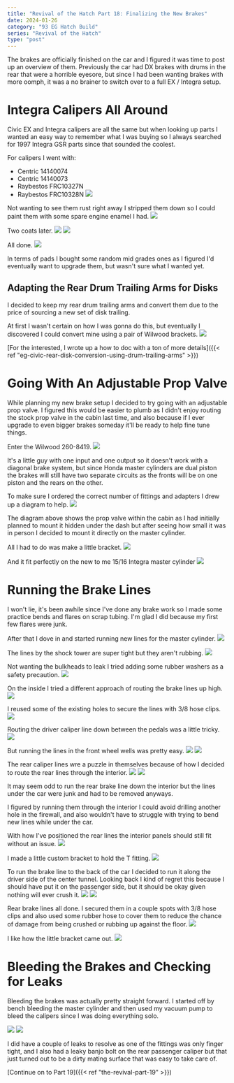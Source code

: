 ```yaml
---
title: "Revival of the Hatch Part 18: Finalizing the New Brakes"
date: 2024-01-26
category: "93 EG Hatch Build"
series: "Revival of the Hatch"
type: "post"
---
```


The brakes are officially finished on the car and I figured it was time to post up an overview of them. Previously the car had DX brakes with drums in the rear that were a horrible eyesore, but since I had been wanting brakes with more oomph, it was a no brainer to switch over to a full EX / Integra setup.

# Integra Calipers All Around

Civic EX and Integra calipers are all the same but when looking up parts I wanted an easy way to remember what I was buying so I always searched for 1997 Integra GSR parts since that sounded the coolest.

For calipers I went with:

- Centric 14140074
- Centric 14140073
- Raybestos FRC10327N
- Raybestos FRC10328N
  ![](./images/1.jpg)

Not wanting to see them rust right away I stripped them down so I could paint them with some spare engine enamel I had.
![](./images/2.jpg)

Two coats later.
![](./images/3.jpg)
![](./images/4.jpg)

All done.
![](./images/5.jpg)

In terms of pads I bought some random mid grades ones as I figured I'd eventually want to upgrade them, but wasn't sure what I wanted yet.

## Adapting the Rear Drum Trailing Arms for Disks

I decided to keep my rear drum trailing arms and convert them due to the price of sourcing a new set of disk trailing.

At first I wasn't certain on how I was gonna do this, but eventually I discovered I could convert mine using a pair of Wilwood brackets.
![](./images/6.jpg)

[For the interested, I wrote up a how to doc with a ton of more details]({{< ref "eg-civic-rear-disk-conversion-using-drum-trailing-arms" >}})

# Going With An Adjustable Prop Valve

While planning my new brake setup I decided to try going with an adjustable prop valve. I figured this would be easier to plumb as I didn't enjoy routing the stock prop valve in the cabin last time, and also because if I ever upgrade to even bigger brakes someday it'll be ready to help fine tune things.

Enter the Wilwood 260-8419.
![](./images/7a.jpg)

It's a little guy with one input and one output so it doesn't work with a diagonal brake system, but since Honda master cylinders are dual piston the brakes will still have two separate circuits as the fronts will be on one piston and the rears on the other.

To make sure I ordered the correct number of fittings and adapters I drew up a diagram to help.
![](./images/7-eg-civic-wilwood-260-8419.png)

The diagram above shows the prop valve within the cabin as I had initially planned to mount it hidden under the dash but after seeing how small it was in person I decided to mount it directly on the master cylinder.

All I had to do was make a little bracket.
![](./images/8.jpg)

And it fit perfectly on the new to me 15/16 Integra master cylinder
![](./images/9.jpg)

# Running the Brake Lines

I won't lie, it's been awhile since I've done any brake work so I made some practice bends and flares on scrap tubing. I'm glad I did because my first few flares were junk.

After that I dove in and started running new lines for the master cylinder.
![](./images/10.jpg)

The lines by the shock tower are super tight but they aren't rubbing.
![](./images/11.jpg)

Not wanting the bulkheads to leak I tried adding some rubber washers as a safety precaution.
![](./images/12.jpg)

On the inside I tried a different approach of routing the brake lines up high.
![](./images/13.jpg)

I reused some of the existing holes to secure the lines with 3/8 hose clips.
![](./images/14.jpg)

Routing the driver caliper line down between the pedals was a little tricky.
![](./images/15.jpg)

But running the lines in the front wheel wells was pretty easy.
![](./images/16.jpg)
![](./images/17.jpg)

The rear caliper lines wre a puzzle in themselves because of how I decided to route the rear lines through the interior.
![](./images/18.jpg)
![](./images/19.jpg)

It may seem odd to run the rear brake line down the interior but the lines under the car were junk and had to be removed anyways.

I figured by running them through the interior I could avoid drilling another hole in the firewall, and also wouldn't have to struggle with trying to bend new lines while under the car.

With how I've positioned the rear lines the interior panels should still fit without an issue.
![](./images/20.jpg)

I made a little custom bracket to hold the T fitting.
![](./images/21.jpg)

To run the brake line to the back of the car I decided to run it along the driver side of the center tunnel. Looking back I kind of regret this because I should have put it on the passenger side, but it should be okay given nothing will ever crush it.
![](./images/22.jpg)
![](./images/23.jpg)

Rear brake lines all done. I secured them in a couple spots with 3/8 hose clips and also used some rubber hose to cover them to reduce the chance of damage from being crushed or rubbing up against the floor.
![](./images/26.jpg)

I like how the little bracket came out.
![](./images/25.jpg)

# Bleeding the Brakes and Checking for Leaks

Bleeding the brakes was actually pretty straight forward. I started off by bench bleeding the master cylinder and then used my vacuum pump to bleed the calipers since I was doing everything solo.

![](./images/28.jpg)
![](./images/29.jpg)

I did have a couple of leaks to resolve as one of the fittings was only finger tight, and I also had a leaky banjo bolt on the rear passenger caliper but that just turned out to be a dirty mating surface that was easy to take care of.

[Continue on to Part 19]({{< ref "the-revival-part-19" >}})
